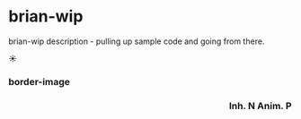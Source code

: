 # brian-wip
brian-wip description - pulling up sample code and going from there.

:sunny:

<!--~~~~~~~~~~~~~~~~~~~~~~~~~~~~~~~~~~~~~~~~~~-->
<h3>border-image</h3> <h3 align="right">Inh. N Anim. P</h3>
<!--~~~~~~~~~~~~~~~~~~~~~~~~~~~~~~~~~~~~~~~~~~-->

